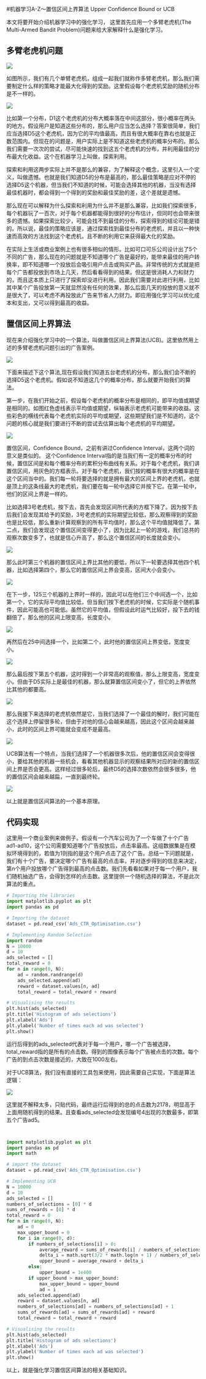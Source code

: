 #机器学习A-Z～置信区间上界算法 Upper Confidence Bound or UCB

本文将要开始介绍机器学习中的强化学习， 这里首先应用一个多臂老虎机(The Multi-Armed Bandit Problem)问题来给大家解释什么是强化学习。

## 多臂老虎机问题

![](https://leafw-blog-pic.oss-cn-hangzhou.aliyuncs.com/%E5%B1%8F%E5%B9%95%E5%BF%AB%E7%85%A7%202019-04-15%20%E4%B8%8A%E5%8D%8810.21.47.png)

如图所示，我们有几个单臂老虎机，组成一起我们就称作多臂老虎机，那么我们需要制定什么样的策略才能最大化得到的奖励。这里假设每个老虎机奖励的随机分布是不一样的。

![](https://leafw-blog-pic.oss-cn-hangzhou.aliyuncs.com/%E5%B1%8F%E5%B9%95%E5%BF%AB%E7%85%A7%202019-04-15%20%E4%B8%8A%E5%8D%8810.22.01.png)

比如第一个分布，D1这个老虎机的分布大概率落在中间这部分，很小概率在两头的地方。假设用户是知道这些分布的，那么用户应当怎么选择？答案很简单，我们应当选择D5这个老虎机，因为它的平均值最高，而且有很大概率在靠右也就是正数范围内。但现在的问题是，用户实际上是不知道这些老虎机的概率分布的。那么我们需要一次次的尝试，尽可能快速的找到这五个老虎机的分布，并利用最佳的分布最大化收益。这个在机器学习上叫做，探索利用。 

探索和利用这两步实际上并不是那么的兼容，为了解释这个概念，这里引入一个定义，叫做遗憾。也就是我们知道D5的分布是最高的，那么最佳策略是应对不停的选择D5这个机器，但当我们不知道的时候，可能会选择其他的机器，当没有选择最佳机器时，都会得到一个得到的奖励和最佳奖励的差，这个差就是遗憾。

那么现在可以解释为什么探索和利用为什么并不是那么兼容，比如我们探索很多，每个机器玩了一百次，对于每个机器都能得到很好的分布估计，但同时也会带来很多的遗憾。如果探索比较少，可能会找不到最佳的分布，探索得到的结论可能是错的。所以说，最佳的策略应该是，通过探索找到最佳分布的老虎机，并且以一种快速而高效的方法找到这个老虎机，且不断的利用它来获得最大化的奖励。

在实际上生活或商业案例上也有很多相似的情形。比如可口可乐公司设计出了5个不同的广告，那么现在的问题就是不知道哪个广告是最好的，能带来最佳的用户转换率，即不知道哪一个投放后会吸引用户点击或购买产品。非常传统的方式就是把每个广告都投放到市场上几天，然后看看得到的结果。但这是很消耗人力和财力的，而且这本质上只进行了探索却没进行利用。因此我们需要对此进行利用，比如其中某个广告投放第一天就显然没有任何的效果，那么后面几天的投放的意义就不是很大了，可以考虑不再投放此广告来节省人力财力。即应用强化学习可以优化成本和支出，又可以得到最高的收益。

## 置信区间上界算法

现在来介绍强化学习中的一个算法，叫做置信区间上界算法(UCB)。这里依然用上述的多臂老虎机问题引出的广告案例。

![](https://leafw-blog-pic.oss-cn-hangzhou.aliyuncs.com/%E5%B1%8F%E5%B9%95%E5%BF%AB%E7%85%A7%202019-04-15%20%E4%B8%8A%E5%8D%8810.44.18.png)

下面来描述下这个算法,现在假设我们知道五台老虎机的分布，那么我们会不断的选择D5这个老虎机。假如说不知道这几个的概率分布，那么就要开始我们的算法。

第一步，在我们开始之前，假设每个老虎机的概率分布是相同的，即平均值或期望是相同的。如图红色虚线表示平均值或期望，纵轴表示老虎机可能带来的收益。这些彩色的横线代表每个老虎机实际的平均或期望，这些期望我们是不知道的，这个问题的核心就是我们要进行不断的尝试去估算出每个老虎机的平均期望。

![](https://leafw-blog-pic.oss-cn-hangzhou.aliyuncs.com/%E5%B1%8F%E5%B9%95%E5%BF%AB%E7%85%A7%202019-04-15%20%E4%B8%8A%E5%8D%8810.52.12.png)

置信区间，Confidence Bound，之前有讲过Confidence Interval，这两个词的意义是类似的。  这个Confidence Interval指的是当我们有一定的概率分布的时候，置信区间是和每个概率分布的累积分布曲线有关系。对于每个老虎机，我们讲置信区间，用灰色的方框表示。对于每个老虎机，我们按的概率有很大的概率是在这个区间当中的。我们每一轮将要选择的就是拥有最大的区间上界的老虎机，也就是顶上的这条线最大的老虎机，我们要在每一轮中选择它并按下它。在第一轮中，他们的区间上界是一样的。

比如选择3号老虎机，按下去，首先会发现区间所代表的方框下降了。因为按下去后我们会发现其给予的奖励，3号老虎机的实际期望比较低，那么观察得到的奖励也是比较低，那么重新计算观察到的所有平均值时，那么这个平均值就降低了。第二点，我们会发现这个置信区间变得更小了，因为比起上一轮的游戏，我们总共的观察次数变多了，也就是信心升高了，那么这个置信区间的长度就会变小。

![](https://leafw-blog-pic.oss-cn-hangzhou.aliyuncs.com/%E5%B1%8F%E5%B9%95%E5%BF%AB%E7%85%A7%202019-04-15%20%E4%B8%8A%E5%8D%8811.02.23.png)

那么此时第三个机器的置信区间上界比其他的要低，所以下一轮要选择其他四个机器，比如选择第四个，那么它的置信区间上界会变高，区间大小会变小。

![](https://leafw-blog-pic.oss-cn-hangzhou.aliyuncs.com/%E5%B1%8F%E5%B9%95%E5%BF%AB%E7%85%A7%202019-04-15%20%E4%B8%8A%E5%8D%8811.09.41.png)

在下一步，125三个机器的上界时一样的，因此可以在他们三个中间选一个，比如第一个，它的实际平均值比较低，但当我们按下老虎机的时候，它实际是个随机事件，因此可能高也可能低。虽然它的平均值，但假设此时运气比较好，投下去的钱翻倍了，那么他的区间上限变高，长度变小。

![](https://leafw-blog-pic.oss-cn-hangzhou.aliyuncs.com/%E5%B1%8F%E5%B9%95%E5%BF%AB%E7%85%A7%202019-04-15%20%E4%B8%8A%E5%8D%8811.12.20.png)

再然后在25中间选择一个，比如第二个，此时他的置信区间上界变低，宽度变小。

![](https://leafw-blog-pic.oss-cn-hangzhou.aliyuncs.com/%E5%B1%8F%E5%B9%95%E5%BF%AB%E7%85%A7%202019-04-15%20%E4%B8%8A%E5%8D%8811.13.28.png)

那么最后按下第五个机器，这时得到一个非常高的观察值，那么上限变高，宽度变小。但由于D5实际上是最佳的机器，那么就算置信区间变小了，但它的上界依然比其他的都要高。

![](https://leafw-blog-pic.oss-cn-hangzhou.aliyuncs.com/%E5%B1%8F%E5%B9%95%E5%BF%AB%E7%85%A7%202019-04-15%20%E4%B8%8A%E5%8D%8811.16.54.png)

那么我接下来选择的老虎机依然是它，当我们选择了一个最佳的解时，我们可能在这个选择上停留很多轮，但由于对他的信心会越来越高，因此这个区间会越来越小，此时的区间上界可能就会变成不是最高。

![](https://leafw-blog-pic.oss-cn-hangzhou.aliyuncs.com/%E5%B1%8F%E5%B9%95%E5%BF%AB%E7%85%A7%202019-04-15%20%E4%B8%8A%E5%8D%8811.24.04.png)

UCB算法有一个特点，当我们选择了一个机器很多次后，他的置信区间会变得很小，要给其他的机器一些机会，看看其他机器显示的观察结果所对应的新的置信区间上界是否会更高。这样经过很多轮后，最终D5的选择次数依然会很多很多，他的置信区间会越来越扁，一直到最终轮。

![](https://leafw-blog-pic.oss-cn-hangzhou.aliyuncs.com/%E5%B1%8F%E5%B9%95%E5%BF%AB%E7%85%A7%202019-04-15%20%E4%B8%8A%E5%8D%8811.27.18.png)

以上就是置信区间算法的一个基本原理。

## 代码实现

这里用一个商业案例来做例子。假设有一个汽车公司为了一个车做了十个广告ad1-ad10，这个公司需要知道哪个广告投放后，点击率最高。这组数据集是在模拟环境得到的，若值为1则指的是这个用户点击了这个广告。总结一下问题就是，我们有十个广告，要决定哪个广告有最高的点击率，并对逐步得到的信息来决定，第n个用户投放哪个广告得到最高的点击数。我们先看看如果对于每一个用户，我们随机抽选广告，会得到怎样的点击数。这里提供一个随机选择的算法，不是此次算法的重点。

```python
# Importing the libraries
import matplotlib.pyplot as plt
import pandas as pd

# Importing the dataset
dataset = pd.read_csv('Ads_CTR_Optimisation.csv')

# Implementing Random Selection
import random
N = 10000
d = 10
ads_selected = []
total_reward = 0
for n in range(0, N):
    ad = random.randrange(d)
    ads_selected.append(ad)
    reward = dataset.values[n, ad]
    total_reward = total_reward + reward

# Visualising the results
plt.hist(ads_selected)
plt.title('Histogram of ads selections')
plt.xlabel('Ads')
plt.ylabel('Number of times each ad was selected')
plt.show()
```

运行后得到的ads_selected代表对于每一个用户，哪一个广告被选择，total_reward指的是所有的点击数。得到的图像表示每个广告被点击的次数。每个广告的到点击次数是接近的，大致在1000左右。

对于UCB算法，我们没有直接的工具包来使用，因此需要自己实现，下面是算法逻辑：

![](https://leafw-blog-pic.oss-cn-hangzhou.aliyuncs.com/%E5%B1%8F%E5%B9%95%E5%BF%AB%E7%85%A7%202019-04-15%20%E4%B8%8A%E5%8D%8810.47.02.png)

这里就不解释太多，只贴代码，最终运行后得到的总的点击数为2178，明显高于上面用随机得到的结果。且查看ads_selected会发现编号4出现的次数最多，即第五个广告ad5。

```python


import matplotlib.pyplot as plt
import pandas as pd
import math

# import the dataset
dataset = pd.read_csv('Ads_CTR_Optimisation.csv')

# Implementing UCB
N = 10000
d = 10
ads_selected = []
numbers_of_selections = [0] * d
sums_of_rewards = [0] * d
total_reward = 0
for n in range(0, N):
    ad = 0
    max_upper_bound = 0
    for i in range(0, d):
        if numbers_of_selections[i] > 0:
            average_reward = sums_of_rewards[i] / numbers_of_selections[i]
            delta_i = math.sqrt(3/2 * math.log(n + 1) / numbers_of_selections[i])
            upper_bound = average_reward + delta_i
        else:
            upper_bound = 1e400
        if upper_bound > max_upper_bound:
            max_upper_bound = upper_bound
            ad = i
    ads_selected.append(ad)
    reward = dataset.values[n, ad]
    numbers_of_selections[ad] = numbers_of_selections[ad] + 1
    sums_of_rewards[ad] = sums_of_rewards[ad] + reward
    total_reward = total_reward + reward

# Visualising the results
plt.hist(ads_selected)
plt.title('Histogram of ads selections')
plt.xlabel('Ads')
plt.ylabel('Number of times each ad was selected')
plt.show()
```

以上，就是强化学习置信区间算法的相关基础知识。